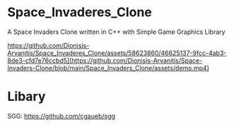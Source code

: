 # Space_Invaderes_Clone
A Space Invaders Clone written in C++ with Simple Game Graphics Library




https://github.com/Dionisis-Arvanitis/Space_Invaderes_Clone/assets/58623860/46625137-9fcc-4ab3-8de3-cfd7e76ccbd5](https://github.com/Dionisis-Arvanitis/Space-Invaders-Clone/blob/main/Space_Invaders_Clone/assets/demo.mp4)

# Libary
SGG: https://github.com/cgaueb/sgg

